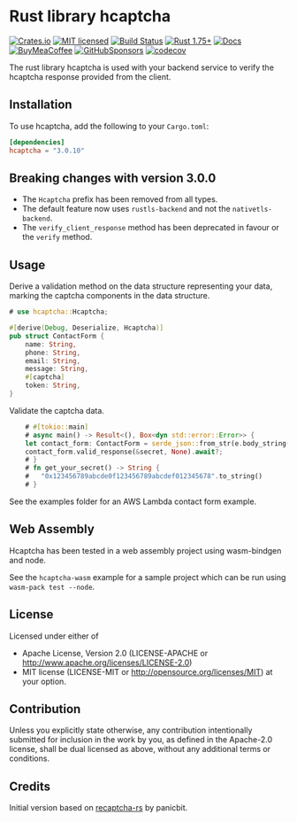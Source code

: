 # Rust library hcaptcha

[![Crates.io][crates-badge]][crates-url]
[![MIT licensed][mit-badge]][mit-url]
[![Build Status][circleci-batch]][circleci-url]
[![Rust 1.75+][version-badge]][version-url]
[![Docs][docs-badge]][docs-url]
[![BuyMeaCoffee][bmac-badge]][bmac-url]
[![GitHubSponsors][ghub-badge]][ghub-url]
[![codecov][codecov-badge]][codecov-url]

[crates-badge]: https://img.shields.io/crates/v/hcaptcha.svg
[crates-url]: https://crates.io/crates/hcaptcha
[mit-badge]: https://img.shields.io/badge/license-MIT-blue.svg
[mit-url]: https://github.com/jerusdp/hcaptcha-rs/blob/main/LICENSE
[circleci-batch]: https://dl.circleci.com/status-badge/img/gh/jerus-org/hcaptcha-rs/tree/main.svg?style=svg
[circleci-url]: https://dl.circleci.com/status-badge/redirect/gh/jerus-org/hcaptcha-rs/tree/main
[version-badge]: https://img.shields.io/badge/rust-1.71+-orange.svg
[version-url]: https://www.rust-lang.org
[docs-badge]:  https://docs.rs/hcaptcha/badge.svg
[docs-url]:  https://docs.rs/hcapatcha
[bmac-badge]: https://badgen.net/badge/icon/buymeacoffee?color=yellow&icon=buymeacoffee&label
[bmac-url]: https://buymeacoffee.com/jerusdp
[ghub-badge]: https://img.shields.io/badge/sponsor-30363D?logo=GitHub-Sponsors&logoColor=#white
[ghub-url]: https://github.com/sponsors/jerusdp
[codecov-badge]: https://codecov.io/gh/jerus-org/hcaptcha-rs/graph/badge.svg?token=V4N745YPR3
[codecov-url]: https://codecov.io/gh/jerus-org/hcaptcha-rs

The rust library hcaptcha is used with your backend service to verify the hcaptcha response provided from the client.

## Installation

To use hcaptcha, add the following to your `Cargo.toml`:

```toml
[dependencies]
hcaptcha = "3.0.10"

```

## Breaking changes with version 3.0.0

- The `Hcaptcha` prefix has been removed from all types.
- The default feature now uses `rustls-backend` and not the `nativetls-backend`.
- The `verify_client_response` method has been deprecated in favour or the `verify` method.

## Usage

Derive a validation method on the data structure representing your data, marking the captcha components in the data structure.

``` rust
# use hcaptcha::Hcaptcha;

#[derive(Debug, Deserialize, Hcaptcha)]
pub struct ContactForm {
    name: String,
    phone: String,
    email: String,
    message: String,
    #[captcha]
    token: String,
}

```

Validate the captcha data.

``` rust
    # #[tokio::main]
    # async main() -> Result<(), Box<dyn std::error::Error>> {
    let contact_form: ContactForm = serde_json::from_str(e.body_string())?;
    contact_form.valid_response(&secret, None).await?;
    # }
    # fn get_your_secret() -> String {
    #   "0x123456789abcde0f123456789abcdef012345678".to_string()
    # }

```

See the examples folder for an AWS Lambda contact form example.

## Web Assembly

Hcaptcha has been tested in a web assembly project using wasm-bindgen and node.

See the `hcaptcha-wasm` example for a sample project which can be run using `wasm-pack test --node`.

## License

Licensed under either of

- Apache License, Version 2.0 (LICENSE-APACHE or <http://www.apache.org/licenses/LICENSE-2.0>)
- MIT license (LICENSE-MIT or <http://opensource.org/licenses/MIT>)
at your option.

## Contribution

Unless you explicitly state otherwise, any contribution intentionally submitted
for inclusion in the work by you, as defined in the Apache-2.0 license, shall be
dual licensed as above, without any additional terms or conditions.

## Credits

Initial version based on [recaptcha-rs](https://github.com/panicbit/recaptcha-rs) by panicbit.

